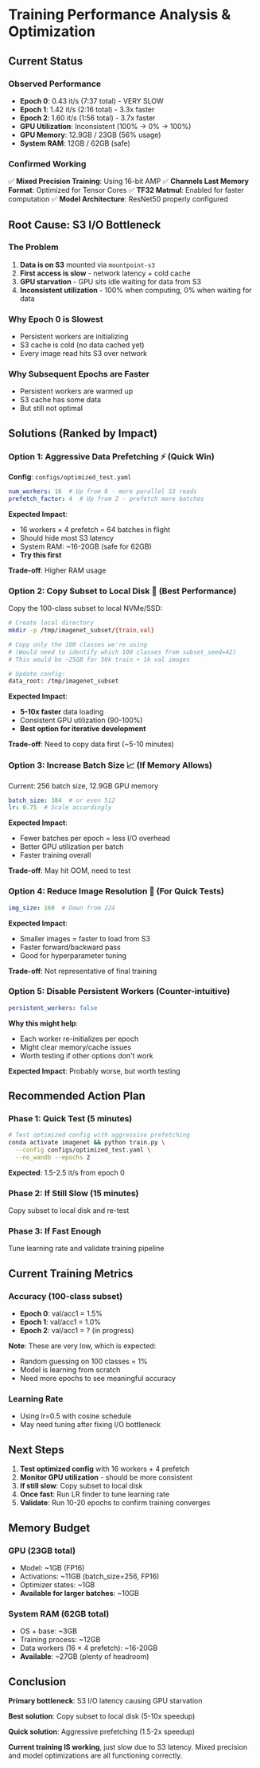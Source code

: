 # Training Performance Analysis & Optimization

## Current Status

### Observed Performance
- **Epoch 0**: 0.43 it/s (7:37 total) - VERY SLOW
- **Epoch 1**: 1.42 it/s (2:16 total) - 3.3x faster
- **Epoch 2**: 1.60 it/s (1:56 total) - 3.7x faster
- **GPU Utilization**: Inconsistent (100% → 0% → 100%)
- **GPU Memory**: 12.9GB / 23GB (56% usage)
- **System RAM**: 12GB / 62GB (safe)

### Confirmed Working
✅ **Mixed Precision Training**: Using 16-bit AMP
✅ **Channels Last Memory Format**: Optimized for Tensor Cores
✅ **TF32 Matmul**: Enabled for faster computation
✅ **Model Architecture**: ResNet50 properly configured

## Root Cause: S3 I/O Bottleneck

### The Problem
1. **Data is on S3** mounted via `mountpoint-s3`
2. **First access is slow** - network latency + cold cache
3. **GPU starvation** - GPU sits idle waiting for data from S3
4. **Inconsistent utilization** - 100% when computing, 0% when waiting for data

### Why Epoch 0 is Slowest
- Persistent workers are initializing
- S3 cache is cold (no data cached yet)
- Every image read hits S3 over network

### Why Subsequent Epochs are Faster
- Persistent workers are warmed up
- S3 cache has some data
- But still not optimal

## Solutions (Ranked by Impact)

### Option 1: Aggressive Data Prefetching ⚡ (Quick Win)
**Config**: `configs/optimized_test.yaml`

```yaml
num_workers: 16  # Up from 8 - more parallel S3 reads
prefetch_factor: 4  # Up from 2 - prefetch more batches
```

**Expected Impact**:
- 16 workers × 4 prefetch = 64 batches in flight
- Should hide most S3 latency
- System RAM: ~16-20GB (safe for 62GB)
- **Try this first**

**Trade-off**: Higher RAM usage

### Option 2: Copy Subset to Local Disk 🚀 (Best Performance)
Copy the 100-class subset to local NVMe/SSD:

```bash
# Create local directory
mkdir -p /tmp/imagenet_subset/{train,val}

# Copy only the 100 classes we're using
# (Would need to identify which 100 classes from subset_seed=42)
# This would be ~25GB for 50k train + 1k val images

# Update config:
data_root: /tmp/imagenet_subset
```

**Expected Impact**:
- **5-10x faster** data loading
- Consistent GPU utilization (90-100%)
- **Best option for iterative development**

**Trade-off**: Need to copy data first (~5-10 minutes)

### Option 3: Increase Batch Size 📈 (If Memory Allows)
Current: 256 batch size, 12.9GB GPU memory

```yaml
batch_size: 384  # or even 512
lr: 0.75  # Scale accordingly
```

**Expected Impact**:
- Fewer batches per epoch = less I/O overhead
- Better GPU utilization per batch
- Faster training overall

**Trade-off**: May hit OOM, need to test

### Option 4: Reduce Image Resolution 🎯 (For Quick Tests)
```yaml
img_size: 160  # Down from 224
```

**Expected Impact**:
- Smaller images = faster to load from S3
- Faster forward/backward pass
- Good for hyperparameter tuning

**Trade-off**: Not representative of final training

### Option 5: Disable Persistent Workers (Counter-intuitive)
```yaml
persistent_workers: false
```

**Why this might help**:
- Each worker re-initializes per epoch
- Might clear memory/cache issues
- Worth testing if other options don't work

**Expected Impact**: Probably worse, but worth testing

## Recommended Action Plan

### Phase 1: Quick Test (5 minutes)
```bash
# Test optimized config with aggressive prefetching
conda activate imagenet && python train.py \
  --config configs/optimized_test.yaml \
  --no_wandb --epochs 2
```

**Expected**: 1.5-2.5 it/s from epoch 0

### Phase 2: If Still Slow (15 minutes)
Copy subset to local disk and re-test

### Phase 3: If Fast Enough
Tune learning rate and validate training pipeline

## Current Training Metrics

### Accuracy (100-class subset)
- **Epoch 0**: val/acc1 = 1.5%
- **Epoch 1**: val/acc1 = 1.0%
- **Epoch 2**: val/acc1 = ? (in progress)

**Note**: These are very low, which is expected:
- Random guessing on 100 classes = 1%
- Model is learning from scratch
- Need more epochs to see meaningful accuracy

### Learning Rate
- Using lr=0.5 with cosine schedule
- May need tuning after fixing I/O bottleneck

## Next Steps

1. **Test optimized config** with 16 workers + 4 prefetch
2. **Monitor GPU utilization** - should be more consistent
3. **If still slow**: Copy subset to local disk
4. **Once fast**: Run LR finder to tune learning rate
5. **Validate**: Run 10-20 epochs to confirm training converges

## Memory Budget

### GPU (23GB total)
- Model: ~1GB (FP16)
- Activations: ~11GB (batch_size=256, FP16)
- Optimizer states: ~1GB
- **Available for larger batches**: ~10GB

### System RAM (62GB total)
- OS + base: ~3GB
- Training process: ~12GB
- Data workers (16 × 4 prefetch): ~16-20GB
- **Available**: ~27GB (plenty of headroom)

## Conclusion

**Primary bottleneck**: S3 I/O latency causing GPU starvation

**Best solution**: Copy subset to local disk (5-10x speedup)

**Quick solution**: Aggressive prefetching (1.5-2x speedup)

**Current training IS working**, just slow due to S3 latency. Mixed precision and model optimizations are all functioning correctly.
